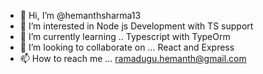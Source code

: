 - 👋 Hi, I’m @hemanthsharma13 
- 👀 I’m interested in Node js Development with TS support
- 🌱 I’m currently learning .. Typescript with TypeOrm
- 💞️ I’m looking to collaborate on ... React and Express 
- 📫 How to reach me ...   ramadugu.hemanth@gmail.com

<!---
hemanthsharma13/hemanthsharma13 is a ✨ special ✨ repository because its `README.md` (this file) appears on your GitHub profile.
You can click the Preview link to take a look at your changes.
--->
